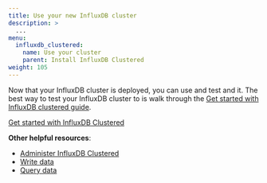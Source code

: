 ```yaml
---
title: Use your new InfluxDB cluster
description: >
  ...
menu:
  influxdb_clustered:
    name: Use your cluster
    parent: Install InfluxDB Clustered
weight: 105
---
```


Now that your InfluxDB cluster is deployed, you can use and test and it.
The best way to test your InfluxDB cluster to is walk through the
[Get started with InfluxDB clustered guide](/influxdb/clustered/get-started/setup/).

<a class="btn" href="/influxdb/clustered/get-started/setup/">Get started with InfluxDB Clustered</a>

**Other helpful resources**:

- [Administer InfluxDB Clustered](/influxdb/clustered/admin/)
- [Write data](/influxdb/clustered/write/)
- [Query data](/influxdb/clustered/query/)
